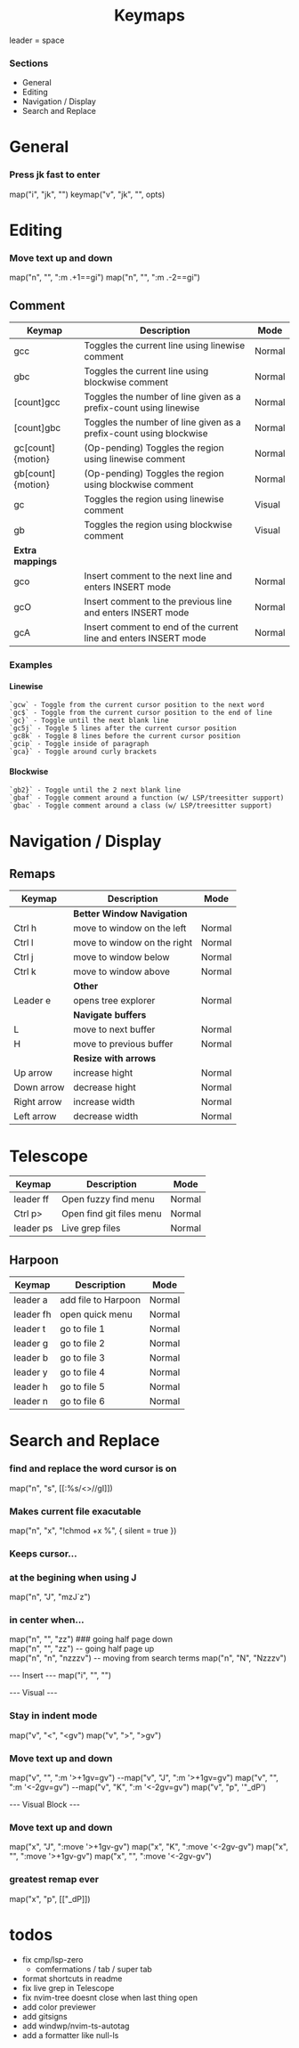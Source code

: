 <h1 align="center"> Keymaps </h1>

<!-- # Idea -->
<!-- ## plugin -->
<!-- ### mode -->

leader = space 

### Sections

- General
- Editing
- Navigation / Display
- Search and Replace

# General

### Press jk fast to enter
map("i", "jk", "<ESC>")
keymap("v", "jk", "<ESC>", opts)

# Editing
### Move text up and down
map("n", "<A-j>", "<Esc>:m .+1<CR>==gi")
map("n", "<A-k>", "<Esc>:m .-2<CR>==gi")

## Comment

| Keymap | Description | Mode |
| ----------- | ----------- | ----------- |
| gcc | Toggles the current line using linewise comment | Normal |
| gbc | Toggles the current line using blockwise comment | Normal |
| [count]gcc | Toggles the number of line given as a prefix-count using linewise | Normal |
| [count]gbc | Toggles the number of line given as a prefix-count using blockwise | Normal |
| gc[count]{motion} | (Op-pending) Toggles the region using linewise comment | Normal |
| gb[count]{motion} | (Op-pending) Toggles the region using blockwise comment | Normal |
| gc | Toggles the region using linewise comment | Visual |
| gb | Toggles the region using blockwise comment | Visual |
| **Extra mappings** |||
| gco | Insert comment to the next line and enters INSERT mode | Normal |
| gcO | Insert comment to the previous line and enters INSERT mode | Normal |
| gcA | Insert comment to end of the current line and enters INSERT mode | Normal |

### Examples
#### Linewise
```
`gcw` - Toggle from the current cursor position to the next word
`gc$` - Toggle from the current cursor position to the end of line
`gc}` - Toggle until the next blank line
`gc5j` - Toggle 5 lines after the current cursor position
`gc8k` - Toggle 8 lines before the current cursor position
`gcip` - Toggle inside of paragraph
`gca}` - Toggle around curly brackets
```
#### Blockwise
```
`gb2}` - Toggle until the 2 next blank line
`gbaf` - Toggle comment around a function (w/ LSP/treesitter support)
`gbac` - Toggle comment around a class (w/ LSP/treesitter support)
```

# Navigation / Display

## Remaps

| Keymap | Description | Mode |
| ----------- | ----------- | ----------- |
| | **Better Window Navigation**  | |
| Ctrl h | move to window on the left | Normal |
| Ctrl l | move to window on the right | Normal |
| Ctrl j | move to window below | Normal |
| Ctrl k | move to window above | Normal |
| | **Other** | |
| Leader e | opens tree explorer | Normal |
| | **Navigate buffers** | |
| L | move to next buffer | Normal |
| H | move to previous buffer | Normal |
| | **Resize with arrows** | |
| Up arrow | increase hight | Normal |
| Down arrow | decrease hight | Normal |
| Right arrow | increase width | Normal |
| Left arrow | decrease width | Normal |

# Telescope
| Keymap | Description | Mode |
| ----------- | ----------- | ----------- |
| leader ff | Open fuzzy find menu | Normal |
| Ctrl p> | Open find git files menu | Normal |
| leader ps | Live grep files | Normal | 

## Harpoon
| Keymap | Description | Mode |
| ----------- | ----------- | ----------- |
| leader a | add file to Harpoon | Normal |
| leader fh | open quick menu | Normal |
| leader t | go to file 1 | Normal |
| leader g | go to file 2 | Normal |
| leader b | go to file 3 | Normal |
| leader y | go to file 4 | Normal |
| leader h | go to file 5 | Normal |
| leader n | go to file 6 | Normal |

# Search and Replace

### find and replace the word cursor is on 
map("n", "<leader>s", [[:%s/\<<C-r><C-w>\>/<C-r><C-w>/gI<Left><Left><Left>]])




### Makes current file exacutable 
map("n", "<leader>x", "<cmd>!chmod +x %<CR>", { silent = true })

### Keeps cursor... 
### at the begining when using J
map("n", "J", "mzJ`z")  
### in center when...  
map("n", "<C-d>", "<C-d>zz")  ### going half page down  
map("n", "<C-u>", "<C-u>zz")  -- going half page up  
map("n", "n", "nzzzv")        -- moving from search terms 
map("n", "N", "Nzzzv")




--- Insert ---
map("i", "<C-c>", "<Esc>")

--- Visual ---
### Stay in indent mode
map("v", "<", "<gv")
map("v", ">", ">gv")

### Move text up and down
map("v", "<A-j>", ":m '>+1<CR>gv=gv")  --map("v", "J", ":m '>+1<CR>gv=gv")
map("v", "<A-k>", ":m '<-2<CR>gv=gv")  --map("v", "K", ":m '<-2<CR>gv=gv")
map("v", "p", '"_dP')

--- Visual Block ---
### Move text up and down
map("x", "J", ":move '>+1<CR>gv-gv")
map("x", "K", ":move '<-2<CR>gv-gv")
map("x", "<A-j>", ":move '>+1<CR>gv-gv")
map("x", "<A-k>", ":move '<-2<CR>gv-gv")
### greatest remap ever
map("x", "<leader>p", [["_dP]])




# todos 
- fix cmp/lsp-zero 
    - comfermations / tab / super tab
- format shortcuts in readme 
- fix live grep in Telescope
- fix nvim-tree doesnt close when last thing open
- add color previewer
- add gitsigns
- add windwp/nvim-ts-autotag
- add a formatter like null-ls
